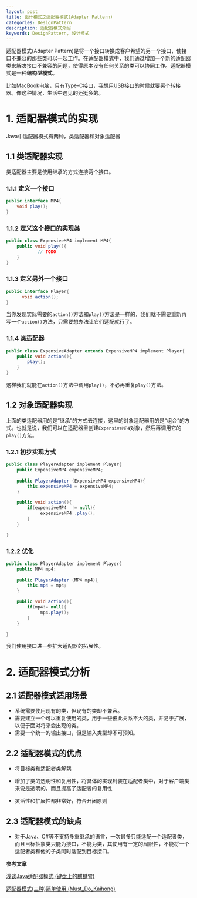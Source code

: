 ```yaml
---
layout: post
title: 设计模式之适配器模式(Adapter Pattern)
categories: DesignPattern
description: 适配器模式介绍
keywords: DesignPattern, 设计模式
---
```


适配器模式(Adapter Pattern)是将一个接口转换成客户希望的另一个接口，使接口不兼容的那些类可以一起工作。在适配器模式中，我们通过增加一个新的适配器类来解决接口不兼容的问题，使得原本没有任何关系的类可以协同工作。适配器模式是一种**结构型模式**。

比如MacBook电脑，只有Type-C接口，我想用USB接口的时候就要买个转接器。像这种情况，生活中遇见的还挺多的。

# 1. 适配器模式的实现

Java中适配器模式有两种，类适配器和对象适配器

## 1.1 类适配器实现

类适配器主要是使用继承的方式连接两个接口。

### 1.1.1 定义一个接口

```java
public interface MP4{
    void play();
}
```

### 1.1.2 定义这个接口的实现类

```java
public class ExpensiveMP4 implement MP4{
    public void play(){
            // TODO
    }
}
```

### 1.1.3 定义另外一个接口

```java
public interface Player{
      void action();
}
```

当你发现实际需要的`action()`方法和`play()`方法是一样的，我们就不需要重新再写一个`action()`方法，只需要想办法让它们适配就行了。

### 1.1.4 类适配器

```java
public class ExpensiveAdapter extends ExpensiveMP4 implement Player{
    public void action(){
        play();
    }
}
```

这样我们就能在`action()`方法中调用`play()`，不必再重复`play()`方法。

## 1.2 对象适配器实现

上面的类适配器用的是“继承”的方式去连接，这里的对象适配器用的是“组合”的方式。也就是说，我们可以在适配器里创建`ExpensiveMP4`对象，然后再调用它的`play()`方法。

### 1.2.1 初步实现方式

```java
public class PlayerAdapter implement Player{
    public ExpensiveMP4 expensiveMP4;
    
    public PlayerAdapter (ExpensiveMP4 expensiveMP4){
        this.expensiveMP4 = expensiveMP4;
    }     

    public void action(){
        if(expensiveMP4  != null){
             expensiveMP4 .play();
        }
    }

}
```

### 1.2.2 优化

```java
public class PlayerAdapter implement Player{
    public MP4 mp4;
    
    public PlayerAdapter (MP4 mp4){
        this.mp4 = mp4;
    }     

    public void action(){
        if(mp4!= null){
             mp4.play();
        }
    }

}
```

我们使用接口进一步扩大适配器的拓展性。

# 2. 适配器模式分析

## 2.1 适配器模式适用场景

- 系统需要使用现有的类，但现有的类却不兼容。
- 需要建立一个可以重复使用的类，用于一些彼此关系不大的类，并易于扩展，以便于面对将来会出现的类。
- 需要一个统一的输出接口，但是输入类型却不可预知。

## 2.2 适配器模式的优点

- 将目标类和适配者类解耦

- 增加了类的透明性和复用性，将具体的实现封装在适配者类中，对于客户端类来说是透明的，而且提高了适配者的复用性

- 灵活性和扩展性都非常好，符合开闭原则

## 2.3 适配器模式的缺点

- 对于Java、C#等不支持多重继承的语言，一次最多只能适配一个适配者类，而且目标抽象类只能为接口，不能为类，其使用有一定的局限性，不能将一个适配者类和他的子类同时适配到目标接口。

  

**参考文章**

[浅谈Java适配器模式 (键盘上的麒麟臂)](https://www.jianshu.com/p/b3a00cca10de)

[适配器模式(三种)简单使用 (Must_Do_Kaihong)](https://blog.csdn.net/u012359453/article/details/79165080)